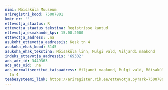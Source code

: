 ```yaml
---
nimi: Mõisaküla Muuseum
ariregistri_kood: 75007801
kmkr_nr: ''
ettevotja_staatus: R
ettevotja_staatus_tekstina: Registrisse kantud
ettevotja_esmakande_kpv: 15.08.2000
ettevotja_aadress: .na
asukoht_ettevotja_aadressis: Kesk tn 4
asukoha_ehak_kood: 5145
asukoha_ehak_tekstina: Mõisaküla linn, Mulgi vald, Viljandi maakond
indeks_ettevotja_aadressis: '69302'
ads_adr_id: 3449363
ads_ads_oid: .na
ads_normaliseeritud_taisaadress: Viljandi maakond, Mulgi vald, Mõisaküla linn, Kesk
  tn 4
teabesysteemi_link: https://ariregister.rik.ee/ettevotja.py?ark=75007801&ref=rekvisiidid
---
```

